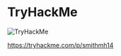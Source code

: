 # TryHackMe

<img src="https://tryhackme-badges.s3.amazonaws.com/smithmh14.png" alt="TryHackMe">

https://tryhackme.com/p/smithmh14
